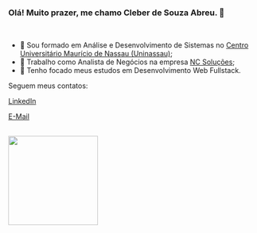 ### **Olá! Muito prazer, me chamo Cleber de Souza Abreu.** 👋

<br>

- 📖 Sou formado em Análise e Desenvolvimento de Sistemas no [Centro Universitário Maurício de Nassau (Uninassau)](https://www.uninassau.edu.br/);
- 🔭 Trabalho como Analista de Negócios na empresa [NC Soluções](https://www.ncsolucoes.com.br/);
- 🎯 Tenho focado meus estudos em Desenvolvimento Web Fullstack.

<p>Seguem meus contatos:</p>

<a href="https://www.linkedin.com/in/cleber-souza-abreu/" target="_blank">LinkedIn</a>

<a href = "mailto:cleber.souza.abreu@gmail.com" target="_blank">E-Mail</a>

<br>

<div>
  <a href="https://github.com/cleberabreu87">
    <img height="180em" src="https://github-readme-stats.vercel.app/api/top-langs/?username=cleberabreu87&layout=compact&langs_count=7&theme=dracula"/>
  </a>
</div>

